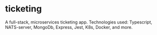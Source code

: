 # ticketing
A full-stack, microservices ticketing app. Technologies used: Typescript, NATS-server, MongoDb, Express, Jest, K8s, Docker, and more.
